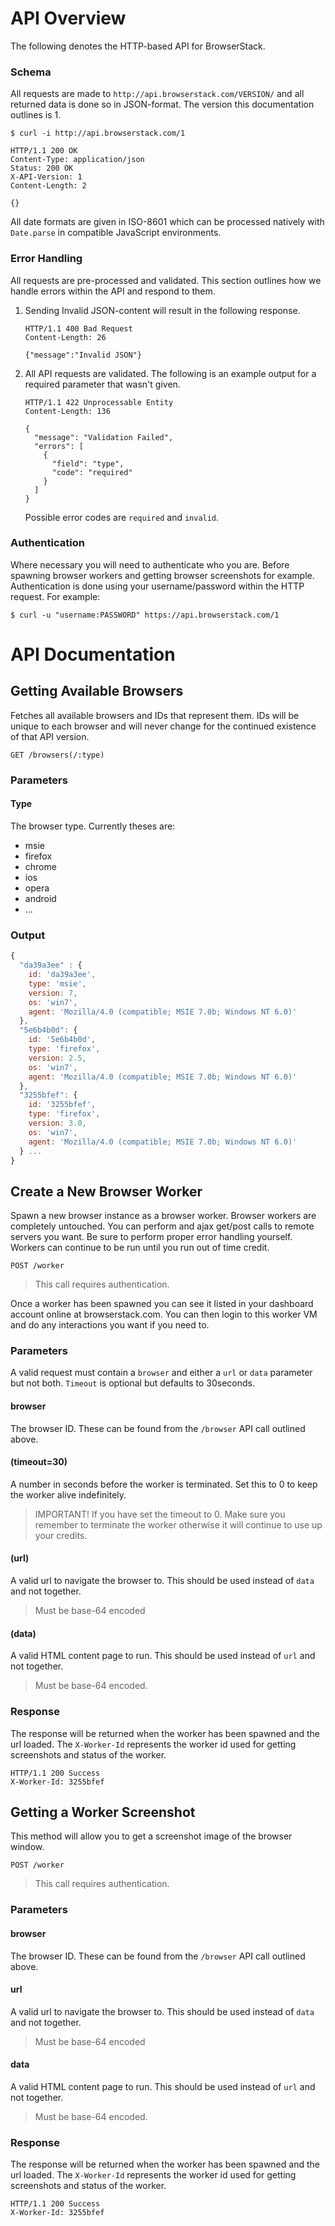 # API Overview
The following denotes the HTTP-based API for BrowserStack.

### Schema
All requests are made to `http://api.browserstack.com/VERSION/` and all returned data is done so in JSON-format. The version this documentation outlines is 1.

    $ curl -i http://api.browserstack.com/1

    HTTP/1.1 200 OK
    Content-Type: application/json
    Status: 200 OK
    X-API-Version: 1
    Content-Length: 2

    {}

All date formats are given in ISO-8601 which can be processed natively with `Date.parse` in compatible JavaScript environments.

### Error Handling
All requests are pre-processed and validated. This section outlines how we handle errors within the API and respond to them.

1. Sending Invalid JSON-content will result in the following response.
    
      ```
      HTTP/1.1 400 Bad Request
      Content-Length: 26
    
      {"message":"Invalid JSON"}
      ```
    
2. All API requests are validated. The following is an example output for a required parameter that wasn't given.
  
      ```
      HTTP/1.1 422 Unprocessable Entity
      Content-Length: 136
    
      {
        "message": "Validation Failed",
        "errors": [
          {
            "field": "type",
            "code": "required"
          }
        ]
      }
      ```
  
      Possible error codes are `required` and `invalid`.

### Authentication
Where necessary you will need to authenticate who you are. Before spawning browser workers and getting browser screenshots for example. Authentication is done using your username/password within the HTTP request. For example:

    $ curl -u "username:PASSWORD" https://api.browserstack.com/1

# API Documentation

## Getting Available Browsers
Fetches all available browsers and IDs that represent them. IDs will be unique to each browser and will never change for the continued existence of that API version.

    GET /browsers(/:type)

### Parameters

#### Type
The browser type. Currently theses are:

  * msie
  * firefox
  * chrome
  * ios
  * opera
  * android
  * ...
  
### Output

```javascript
{
  "da39a3ee" : {
    id: 'da39a3ee',
    type: 'msie',
    version: 7,
    os: 'win7',
    agent: 'Mozilla/4.0 (compatible; MSIE 7.0b; Windows NT 6.0)'
  },
  "5e6b4b0d": {
    id: '5e6b4b0d',
    type: 'firefox',
    version: 2.5,
    os: 'win7',
    agent: 'Mozilla/4.0 (compatible; MSIE 7.0b; Windows NT 6.0)'
  },
  "3255bfef": {
    id: '3255bfef',
    type: 'firefox',
    version: 3.0,
    os: 'win7',
    agent: 'Mozilla/4.0 (compatible; MSIE 7.0b; Windows NT 6.0)'
  } ...
}
```
  
## Create a New Browser Worker
Spawn a new browser instance as a browser worker. Browser workers are completely untouched. You can perform and ajax get/post calls to remote servers you want. Be sure to perform proper error handling yourself. Workers can continue to be run until you run out of time credit.

    POST /worker

> This call requires authentication.

Once a worker has been spawned you can see it listed in your dashboard account online at browserstack.com. You can then login to this worker VM and do any interactions you want if you need to.

### Parameters
A valid request must contain a `browser` and either a `url` or `data` parameter but not both. `Timeout` is optional but defaults to 30seconds.

#### browser
The browser ID. These can be found from the `/browser` API call outlined above.

#### (timeout=30)
A number in seconds before the worker is terminated. Set this to 0 to keep the worker alive indefinitely.

> IMPORTANT! If you have set the timeout to 0. Make sure you remember to terminate the worker otherwise it will continue to use up your credits.

#### (url)
A valid url to navigate the browser to. This should be used instead of `data` and not together.

> Must be base-64 encoded  

#### (data)
A valid HTML content page to run. This should be used instead of `url` and not together.

> Must be base-64 encoded.

### Response
The response will be returned when the worker has been spawned and the url loaded. The `X-Worker-Id` represents the worker id used for getting screenshots and status of the worker.

    HTTP/1.1 200 Success
    X-Worker-Id: 3255bfef

## Getting a Worker Screenshot
This method will allow you to get a screenshot image of the browser window.

    POST /worker

> This call requires authentication.

### Parameters

#### browser
The browser ID. These can be found from the `/browser` API call outlined above.

#### url
A valid url to navigate the browser to. This should be used instead of `data` and not together.

> Must be base-64 encoded  

#### data
A valid HTML content page to run. This should be used instead of `url` and not together.

> Must be base-64 encoded.

### Response
The response will be returned when the worker has been spawned and the url loaded. The `X-Worker-Id` represents the worker id used for getting screenshots and status of the worker.

    HTTP/1.1 200 Success
    X-Worker-Id: 3255bfef


